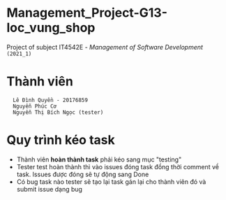 # Management_Project-G13-loc_vung_shop
Project of subject  IT4542E - *Management of Software Development* `(2021_1)`

# Thành viên
  ``` 
    Lê Đình Quyền - 20176859
    Nguyễn Phúc Cơ
    Nguyễn Thị Bích Ngọc (tester) 
  ```
  
# Quy trình kéo task
  * Thành viên **hoàn thành task** phải kéo sang mục "testing"
  * Tester test hoàn thành thì vào issues đóng task đồng thời comment về task. Issues được đóng sẽ tự động sang Done
  * Có bug task nào tester sẽ tạo lại task gán lại cho thành viên đó và submit issue dạng bug
  
